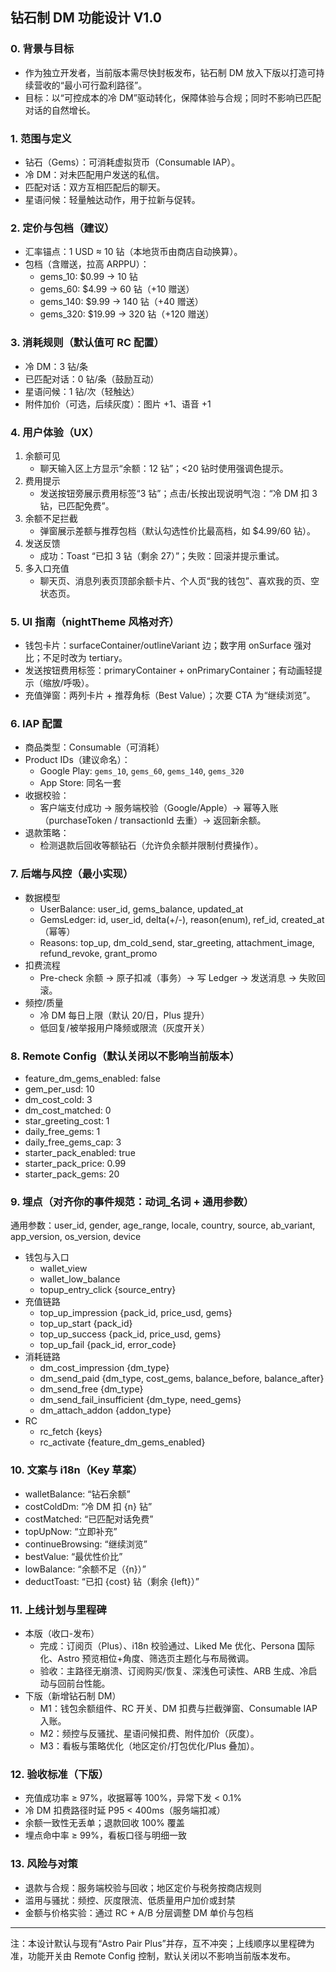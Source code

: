 ## 钻石制 DM 功能设计 V1.0

### 0. 背景与目标
- 作为独立开发者，当前版本需尽快封板发布，钻石制 DM 放入下版以打造可持续营收的“最小可行盈利路径”。
- 目标：以“可控成本的冷 DM”驱动转化，保障体验与合规；同时不影响已匹配对话的自然增长。

### 1. 范围与定义
- 钻石（Gems）：可消耗虚拟货币（Consumable IAP）。
- 冷 DM：对未匹配用户发送的私信。
- 匹配对话：双方互相匹配后的聊天。
- 星语问候：轻量触达动作，用于拉新与促转。

### 2. 定价与包档（建议）
- 汇率锚点：1 USD ≈ 10 钻（本地货币由商店自动换算）。
- 包档（含赠送，拉高 ARPPU）：
  - gems_10: $0.99 → 10 钻
  - gems_60: $4.99 → 60 钻（+10 赠送）
  - gems_140: $9.99 → 140 钻（+40 赠送）
  - gems_320: $19.99 → 320 钻（+120 赠送）

### 3. 消耗规则（默认值可 RC 配置）
- 冷 DM：3 钻/条
- 已匹配对话：0 钻/条（鼓励互动）
- 星语问候：1 钻/次（轻触达）
- 附件加价（可选，后续灰度）：图片 +1、语音 +1

### 4. 用户体验（UX）
1) 余额可见
   - 聊天输入区上方显示“余额：12 钻”；<20 钻时使用强调色提示。
2) 费用提示
   - 发送按钮旁展示费用标签“3 钻”；点击/长按出现说明气泡：“冷 DM 扣 3 钻，已匹配免费”。
3) 余额不足拦截
   - 弹窗展示差额与推荐包档（默认勾选性价比最高档，如 $4.99/60 钻）。
4) 发送反馈
   - 成功：Toast “已扣 3 钻（剩余 27）”；失败：回滚并提示重试。
5) 多入口充值
   - 聊天页、消息列表页顶部余额卡片、个人页“我的钱包”、喜欢我的页、空状态页。

### 5. UI 指南（nightTheme 风格对齐）
- 钱包卡片：surfaceContainer/outlineVariant 边；数字用 onSurface 强对比；不足时改为 tertiary。
- 发送按钮费用标签：primaryContainer + onPrimaryContainer；有动画轻提示（缩放/呼吸）。
- 充值弹窗：两列卡片 + 推荐角标（Best Value）；次要 CTA 为“继续浏览”。

### 6. IAP 配置
- 商品类型：Consumable（可消耗）
- Product IDs（建议命名）：
  - Google Play: `gems_10`, `gems_60`, `gems_140`, `gems_320`
  - App Store:  同名一套
- 收据校验：
  - 客户端支付成功 → 服务端校验（Google/Apple）→ 幂等入账（purchaseToken / transactionId 去重）→ 返回新余额。
- 退款策略：
  - 检测退款后回收等额钻石（允许负余额并限制付费操作）。

### 7. 后端与风控（最小实现）
- 数据模型
  - UserBalance: user_id, gems_balance, updated_at
  - GemsLedger: id, user_id, delta(+/-), reason(enum), ref_id, created_at（幂等）
  - Reasons: top_up, dm_cold_send, star_greeting, attachment_image, refund_revoke, grant_promo
- 扣费流程
  - Pre-check 余额 → 原子扣减（事务）→ 写 Ledger → 发送消息 → 失败回滚。
- 频控/质量
  - 冷 DM 每日上限（默认 20/日，Plus 提升）
  - 低回复/被举报用户降频或限流（灰度开关）

### 8. Remote Config（默认关闭以不影响当前版本）
- feature_dm_gems_enabled: false
- gem_per_usd: 10
- dm_cost_cold: 3
- dm_cost_matched: 0
- star_greeting_cost: 1
- daily_free_gems: 1
- daily_free_gems_cap: 3
- starter_pack_enabled: true
- starter_pack_price: 0.99
- starter_pack_gems: 20

### 9. 埋点（对齐你的事件规范：动词_名词 + 通用参数）
通用参数：user_id, gender, age_range, locale, country, source, ab_variant, app_version, os_version, device

- 钱包与入口
  - wallet_view
  - wallet_low_balance
  - topup_entry_click {source_entry}
- 充值链路
  - top_up_impression {pack_id, price_usd, gems}
  - top_up_start {pack_id}
  - top_up_success {pack_id, price_usd, gems}
  - top_up_fail {pack_id, error_code}
- 消耗链路
  - dm_cost_impression {dm_type}
  - dm_send_paid {dm_type, cost_gems, balance_before, balance_after}
  - dm_send_free {dm_type}
  - dm_send_fail_insufficient {dm_type, need_gems}
  - dm_attach_addon {addon_type}
- RC
  - rc_fetch {keys}
  - rc_activate {feature_dm_gems_enabled}

### 10. 文案与 i18n（Key 草案）
- walletBalance: “钻石余额”
- costColdDm: “冷 DM 扣 {n} 钻”
- costMatched: “已匹配对话免费”
- topUpNow: “立即补充”
- continueBrowsing: “继续浏览”
- bestValue: “最优性价比”
- lowBalance: “余额不足（{n}）”
- deductToast: “已扣 {cost} 钻（剩余 {left}）”

### 11. 上线计划与里程碑
- 本版（收口-发布）
  - 完成：订阅页（Plus）、i18n 校验通过、Liked Me 优化、Persona 国际化、Astro 预览相位+角度、筛选页主题化与布局微调。
  - 验收：主路径无崩溃、订阅购买/恢复、深浅色可读性、ARB 生成、冷启动与回前台性能。
- 下版（新增钻石制 DM）
  - M1：钱包余额组件、RC 开关、DM 扣费与拦截弹窗、Consumable IAP 入账。
  - M2：频控与反骚扰、星语问候扣费、附件加价（灰度）。
  - M3：看板与策略优化（地区定价/打包优化/Plus 叠加）。

### 12. 验收标准（下版）
- 充值成功率 ≥ 97%，收据幂等 100%，异常下发 < 0.1%
- 冷 DM 扣费路径时延 P95 < 400ms（服务端扣减）
- 余额一致性无丢单；退款回收 100% 覆盖
- 埋点命中率 ≥ 99%，看板口径与明细一致

### 13. 风险与对策
- 退款与合规：服务端校验与回收；地区定价与税务按商店规则
- 滥用与骚扰：频控、灰度限流、低质量用户加价或封禁
- 金额与价格实验：通过 RC + A/B 分层调整 DM 单价与包档

---
注：本设计默认与现有“Astro Pair Plus”并存，互不冲突；上线顺序以里程碑为准，功能开关由 Remote Config 控制，默认关闭以不影响当前版本发布。



